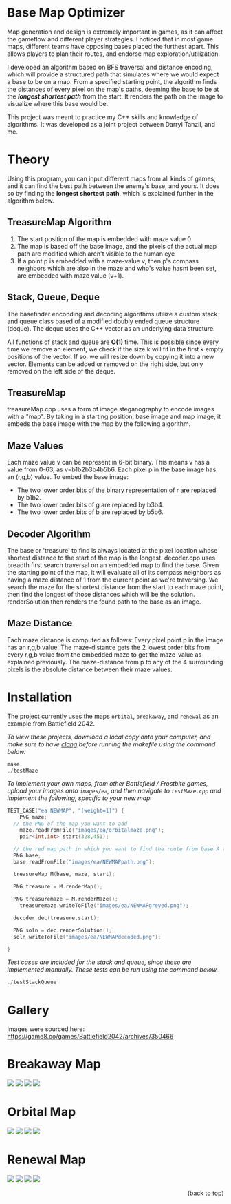 # Base Map Optimizer

Map generation and design is extremely important in games, as it can affect the gameflow and different player strategies. I noticed that in most game maps, different teams have opposing bases placed the furthest apart. This allows players to plan their routes, and endorse map exploration/utilization.

I developed an algorithm based on BFS traversal and distance encoding, which will provide a structured path that simulates where we would expect a base to be on a map. From a specified starting point, the algorithm finds the distances of every pixel on the map's paths, deeming the base to be at the ***longest shortest path*** from the start. It renders the path on the image to visualize where this base would be.

This project was meant to practice my C++ skills and knowledge of algorithms. It was developed as a joint project between Darryl Tanzil, and me.

# Theory

Using this program, you can input different maps from all kinds of games, and it can find the best path between the enemy's base, and yours. It does so by finding the **longest shortest path**, which is explained further in the algorithm below. 

## TreasureMap Algorithm

1. The start position of the map is embedded with maze value 0. 
2. The map is based off the base image, and the pixels of the actual map path are modified which aren't visible to the human eye
3. If a point p is embedded with a maze-value v, then p's compass neighbors which are also in the maze and who's value hasnt been set, are embedded with maze value (v+1).

## Stack, Queue, Deque

The basefinder enconding and decoding algorithms utilize a custom stack and queue class based of a modified doubly ended queue structure (deque). The deque uses the C++ vector as an underlying data structure. 

All functions of stack and queue are **O(1)** time. This is possible since every time we remove an element, we check if the size k will fit in the first k empty positions of the vector. If so, we will resize down by copying it into a new vector. Elements can be added or removed on the right side, but only removed on the left side of the deque.

## TreasureMap 

treasureMap.cpp uses a form of image steganography to encode images with a "map". By taking in a starting position, base image and map image, it embeds the base image with the map by the following algorithm.

## Maze Values

Each maze value v can be represent in 6-bit binary. This means v has a value from 0-63, as v=b1b2b3b4b5b6. Each pixel p in the base image has an (r,g,b) value. To embed the base image: 
- The two lower order bits of the binary representation of r are replaced by b1b2. 
- The two lower order bits of g are replaced by b3b4. 
- The two lower order bits of b are replaced by b5b6. 

## Decoder Algorithm

The base or 'treasure' to find is always located at the pixel location whose shortest distance to the start of the map is the longest. decoder.cpp uses breadth first search traversal on an embedded map to find the base. Given the starting point of the map, it will evaluate all of its compass neighbors as having a maze distance of 1 from the current point as we're traversing. We search the maze for the shortest distance from the start to each maze point, then find the longest of those distances which will be the solution. renderSolution then renders the found path to the base as an image. 

## Maze Distance

Each maze distance is computed as follows: Every pixel point p in the image has an r,g,b value. The maze-distance gets the 2 lowest order bits from every r,g,b value from the embedded maze to get the maze-value as explained previously. The maze-distance from p to any of the 4 surrounding pixels is the absolute distance between their maze values. 

# Installation

The project currently uses the maps `orbital`, `breakaway`, and `renewal` as an example from Battlefield 2042. 

_To view these projects, download a local copy onto your computer, and make sure to have [clang](https://clang.llvm.org/get_started.html) before running the makefile using the command below._

```c++
make
./testMaze   
```

_To implement your own maps, from other Battlefield / Frostbite games, upload your images onto `images/ea`, and then navigate to `testMaze.cpp` and implement the following, specific to your new map._

```c++
TEST_CASE("ea NEWMAP", "[weight=1]") {
	PNG maze;
  // the PNG of the map you want to add
	maze.readFromFile("images/ea/orbitalmaze.png");
	pair<int,int> start(328,451);

  // the red map path in which you want to find the route from base A to B
  PNG base;
  base.readFromFile("images/ea/NEWMAPpath.png");

  treasureMap M(base, maze, start);

  PNG treasure = M.renderMap();

  PNG treasuremaze = M.renderMaze();
	treasuremaze.writeToFile("images/ea/NEWMAPgreyed.png");

  decoder dec(treasure,start);

  PNG soln = dec.renderSolution();
  soln.writeToFile("images/ea/NEWMAPdecoded.png");

}
```

_Test cases are included for the stack and queue, since these are implemented manually. These tests can be run using the command below._
```c++
./testStackQueue
```

# Gallery

Images were sourced here: https://game8.co/games/Battlefield2042/archives/350466
# Breakaway Map 
![](/images/ea/breakawaymap.png) 
![](/images/ea/breakawaymaze.png) 
![](/images/ea/breakawaygreyed.png) 
![](/images/ea/breakawaydecoded.png) 

# Orbital Map 
![](/images/ea/orbital.png) 
![](/images/ea/orbitalmap.png) 
![](/images/ea/orbitalmaze.png) 
![](/images/ea/orbitaldecoded.png)

# Renewal Map 
![](/images/ea/renewal.png) 
![](/images/ea/renewalmap.png) 
![](/images/ea/renewalgreyed.png) 
![](/images/ea/renewaldecoded.png) 




<p align="right">(<a href="#">back to top</a>)</p>

